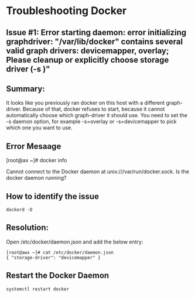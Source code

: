 # Troubleshooting Docker

## Issue #1: Error starting daemon: error initializing graphdriver: \"/var/lib/docker\" contains several valid graph drivers: devicemapper, overlay; Please cleanup or explicitly choose storage driver (-s <DRIVER>)"

## Summary: 

It looks like you previously ran docker on this host with a different graph-driver. 
Because of that, docker refuses to start, because it cannot automatically choose which graph-driver it should use. 
You need to set the -s daemon option, for example -s=overlay or -s=devicemapper to pick which one you want to use.

## Error Mesaage

[root@ax ~]# docker info

Cannot connect to the Docker daemon at unix:///var/run/docker.sock. Is the docker daemon running? 

## How to identify the issue

```
dockerd -D
```

##  Resolution:

Open /etc/docker/daemon.json and add the below entry:

```
[root@awx ~]# cat /etc/docker/daemon.json
{ "storage-driver": "devicemapper" }
```

## Restart the Docker Daemon

```
systemctl restart docker
```




